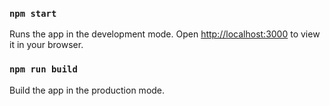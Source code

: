 ### `npm start`

Runs the app in the development mode.
Open [http://localhost:3000](http://localhost:3000) to view it in your browser.

### `npm run build`

Build the app in the production mode.
